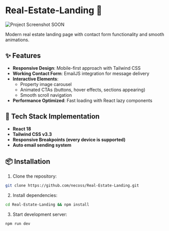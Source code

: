 # Real-Estate-Landing 🏡

![Project Screenshot]() SOON

Modern real estate landing page with contact form functionality and smooth animations.

## ✨ Features

- **Responsive Design**: Mobile-first approach with Tailwind CSS
- **Working Contact Form**: EmailJS integration for message delivery
- **Interactive Elements**:
  - Property image carousel
  - Animated CTAs (buttons, hover effects, sections appearing)
  - Smooth scroll navigation
- **Performance Optimized**: Fast loading with React lazy components

## 🚀 Tech Stack Implementation

- **React 18**
- **Tailwind CSS v3.3**
- **Responsive Breakpoints (every device is supported)**
- **Auto email sending system**

## 📦 Installation
1. Clone the repository:
```bash
git clone https://github.com/necoss/Real-Estate-Landing.git
```

2. Install dependencies:
```bash
cd Real-Estate-Landing && npm install
```

3. Start development server:
```bash
npm run dev
```